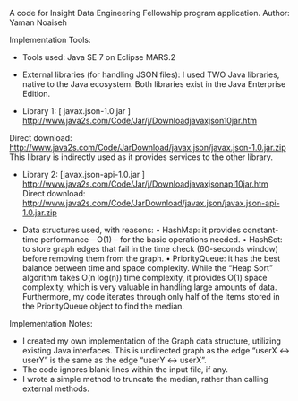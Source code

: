 A code for Insight Data Engineering Fellowship program application.
Author: Yaman Noaiseh

Implementation Tools:
- Tools used: Java SE 7 on Eclipse MARS.2

- External libraries (for handling JSON files): I used TWO Java libraries, native to the Java ecosystem. Both libraries exist in the Java Enterprise Edition.
 
- Library 1: [ javax.json-1.0.jar ]
http://www.java2s.com/Code/Jar/j/Downloadjavaxjson10jar.htm 

Direct download:
http://www.java2s.com/Code/JarDownload/javax.json/javax.json-1.0.jar.zip 
This library is indirectly used as it provides services to the other library.

- Library 2: [javax.json-api-1.0.jar ]
http://www.java2s.com/Code/Jar/j/Downloadjavaxjsonapi10jar.htm
Direct download:
http://www.java2s.com/Code/JarDownload/javax.json/javax.json-api-1.0.jar.zip 

- Data structures used, with reasons:
•	HashMap: it provides constant-time performance – O(1) – for the basic operations needed.
•	HashSet: to store graph edges that fail in the time check (60-seconds window) before removing them from the graph.
•	PriorityQueue: it has the best balance between time and space complexity. While the “Heap Sort” algorithm takes O(n log(n)) time complexity, it provides O(1) space complexity, which is very valuable in handling large amounts of data. Furthermore, my code iterates through only half of the items stored in the PriorityQueue object to find the median.

Implementation Notes:
- I created my own implementation of the Graph data structure, utilizing existing Java interfaces. This is undirected graph as the edge “userX <-> userY” is the same as the edge “userY <-> userX”.
- The code ignores blank lines within the input file, if any.
- I wrote a simple method to truncate the median, rather than calling external methods.
